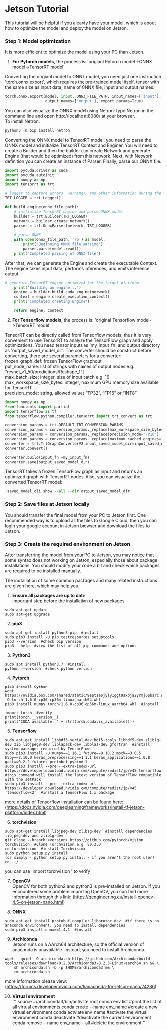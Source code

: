 # Jetson Tutorial
This tutorial will be helpful if you aleardy have your model, which is about how to optimize the model and deploy the model on Jetson.

### Step 1: Model optimization
It is more efficient to optimize the model using your PC than Jetson.

1. **For Pytorch models**, the process is: 'origianl Pytorch model->ONNX model->TensorRT model'

Converting the origianl model to ONNX model, you need just one instruction 'torch.onnx.export', which requires the pre-trained model itself, tensor with the same size as input data, name of ONNX file, input and output names:
```python
torch.onnx.export(model, input, ONNX_FILE_PATH, input_names=['input'],
                  output_names=['output'], export_params=True)
```
You can also visualize the ONNX model using Netron: type Netron in the command line and open http://localhost:8080/ at your browser. <br>
To install Netron:
```python
python3 -m pip install netron
```
Converting the ONNX model to TensorRT model, you need to parse the ONNX model and initialize TensorRT Context and Enginer. You will need to create a Builder and then the builder can create Network and generate Engine (that would be optimized) from this network. Next, with Network definition you can create an instance of Parser. Finally, parse our ONNX file.
```python
import pycuda.driver as cuda
import pycuda.autoinit
import numpy as np
import tensorrt as trt

# logger to capture errors, warnings, and other information during the build and inference phases
TRT_LOGGER = trt.Logger()

def build_engine(onnx_file_path):
    # initialize TensorRT engine and parse ONNX model
    builder = trt.Builder(TRT_LOGGER)
    network = builder.create_network()
    parser = trt.OnnxParser(network, TRT_LOGGER)
    
    # parse ONNX
    with open(onnx_file_path, 'rb') as model:
        print('Beginning ONNX file parsing')
        parser.parse(model.read())
    print('Completed parsing of ONNX file')
```
After that, we can generate the Engine and create the executable Context. The engine takes input data, performs inferences, and emits inference output.
```Python
# generate TensorRT engine optimized for the target platform
    print('Building an engine...')
    engine = builder.build_cuda_engine(network)
    context = engine.create_execution_context()
    print("Completed creating Engine")

    return engine, context

```

2. **For Tensorflow models**, the process is: 'original Tensorflow model->TensorRT model'

TensorRT can be directly called from Tensorflow models, thus it is very convenient to use TensorRT to analyze the TensorFlow graph and apply optimizations. You need tensor inputs as 'my_input_fn' and output directory as 'output_saved_model_dir'. The converter should be construct before converting, there are several parameters for a converter: <br>
frozen_graph_def: frozen TensorFlow graphout <br>
put_node_name: list of strings with names of output nodes e.g. “resnet_v1_50/predictions/Reshape_1”] <br>
max_batch_size: integer, size of input batch e.g. 16 <br>
max_workspace_size_bytes: integer, maximum GPU memory size available for TensorRT <br>
precision_mode: string, allowed values “FP32”, “FP16” or “INT8” <br>

```python
import numpy as np
from functools import partial
import tensorflow as tf
from tensorflow.python.compiler.tensorrt import trt_convert as trt

conversion_params = trt.DEFAULT_TRT_CONVERSION_PARAMS 
conversion_params = conversion_params._replace(max_workspace_size_bytes=(1<<32))
conversion_params = conversion_params._replace(precision_mode="FP16")
conversion_params = conversion_params._replace(maximum_cached_engines=100)
converter = trt.TrtGraphConverterV2(input_saved_model_dir=input_saved_model_dir, conversion_params=conversion_params)
converter.convert()

converter.build(input_fn =my_input_fn)
converter.save(output_saved_model_dir)
```
TensorRT takes a frozen TensorFlow graph as input and returns an optimized graph with TensorRT nodes. Also, you can visualize the converted TensorRT model:
```python
!saved_model_cli show --all --dir output_saved_model_dir
```

### Step 2: Save files at Jetson locally
You should transfer the final model from your PC to Jetson first. One recommended way is to upload all the files to Google Cloud, then you can login your google account in Jetson browser and download the files to Jetson.

### Step 3: Create the required environment on Jetson
After transferring the model from your PC to Jetson, you may notice that some syntax does not working on Jetson, especially those about package installations. You should modify your code a bit and check which packages are required to be installed manually. 

The indtallation of some common packages and many related instructions are given here, which may help you.

1. **Ensure all packages are up to date** <br>
important step before the installation of new packages <br>
```
sudo apt-get update 
sudo apt-get upgrade
```

2. **pip3**
```
sudo apt-get install python3-pip  #install
sudo pip3 install -U pip testresources setuptools
pip3 --version  #check pip version
pip3 --help  #view the list of all pip commands and options
```

3. **Python3**
```
sudo apt install python3.7  #install
python ––version  #check python version
```

4. **Pytorch**
```
pip3 install Cython
wget https://nvidia.box.com/shared/static/9eptse6jyly1ggt9axbja2yrmj6pbarc.whl -O torch-1.6.0-cp36-cp36m-linux_aarch64.whl
pip3 install numpy torch-1.6.0-cp36-cp36m-linux_aarch64.whl  #install
```
```
import torch  #verify
print(torch.__version__)
print('CUDA available: ' + str(torch.cuda.is_available()))
```

5. **Tensorflow**
```
sudo apt-get install libhdf5-serial-dev hdf5-tools libhdf5-dev zlib1g-dev zip libjpeg8-dev liblapack-dev libblas-dev gfortran  #install system packages required by TensorFlow
sudo pip3 install -U numpy==1.16.1 future==0.18.2 mock==3.0.5 h5py==2.10.0 keras_preprocessing==1.1.1 keras_applications==1.0.8 gast==0.2.2 futures protobuf pybind11
sudo pip3 install --pre --extra-index-url https://developer.download.nvidia.com/compute/redist/jp/v45 tensorflow  #this command will install the latest version of TensorFlow compatible with the JetPack
sudo pip3 install --pre --extra-index-url https://developer.download.nvidia.com/compute/redist/jp/v45 ‘tensorflow<2’  #install a TensorFlow 1.x package
```
more details of Tensorflow installation can be found here: (https://docs.nvidia.com/deeplearning/frameworks/install-tf-jetson-platform/index.html)

6. **torchvision**
```
sudo apt-get install libjpeg-dev zlib1g-dev  #install dependencies libjpeg-dev and zlib1g-dev
git clone --branch <version> https://github.com/pytorch/vision torchvision  #Clone Torchvision e.g. v0.3.0
cd torchvision  #install Torchvision
sudo python setup.py install
(or simply - python setup.py install - if you aren't the root user)
cd ../
```
you can use 'import torchvision ' to verify

7. **OpenCV** <br>
OpenCV for both python2 and python3 is pre-installed on Jetson. If you encountered some problem importing OpenCV, you can find more information through this link: (https://qengineering.eu/install-opencv-4.5-on-jetson-nano.html)

8. **ONNX**
```
sudo apt-get install protobuf-compiler libprotoc-dev  #if there is no anaconda environment, you need to install dependencies
sudo pip3 install onnx==1.4.1  #install
```


9. **Archiconda** <br>
Jetson runs on a AArch64 architecture, so the official version of anaconda is unavailable. Instead, you need to install Archiconda.
```
wget --quiet -O archiconda.sh https://github.com/Archiconda/build-tools/releases/download/0.2.3/Archiconda3-0.2.3-Linux-aarch64.sh && \
    sh archiconda.sh -b -p $HOME/archiconda3 && \
    rm archiconda.sh
```
more information please view: (https://forums.developer.nvidia.com/t/anaconda-for-jetson-nano/74286)

10. **Virtual environment** <br>
'''
source ~/archiconda3/bin/activate root
conda env list  #print the list of all virtual environments
conda create --name env_name  #create a new virtual environment
conda actviate env_name  #activate the virtual environment
conda deactivate  #deactivate the current environment
conda remove --name env_name --all  #delete the environment
'''
